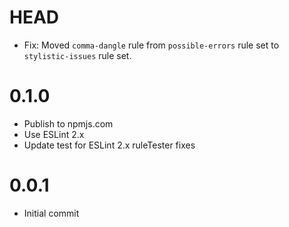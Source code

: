 # HEAD

* Fix: Moved `comma-dangle` rule from `possible-errors` rule set to `stylistic-issues` rule set.

# 0.1.0

* Publish to npmjs.com
* Use ESLint 2.x
* Update test for ESLint 2.x ruleTester fixes

# 0.0.1

* Initial commit
